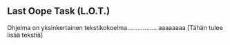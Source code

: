 ## Last Oope Task (L.O.T.)

Ohjelma on yksinkertainen tekstikokoelma................. aaaaaaaa 
[Tähän tulee lisää tekstiä]